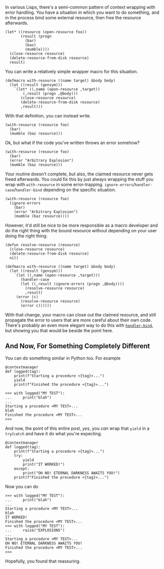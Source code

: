In various Lisps, there's a semi-common pattern of context wrapping with error handling. You have a situation in which you want to do something, and in the process bind some external resource, then free the resource afterwards.

```
(let* ((resource (open-resource foo))
       (result (progn
		 (bar)
		 (baz)
		 (mumble))))
  (close-resource resource)
  (delete-resource-from-disk resource)
  result)
```

You can write a relatively simple wrapper macro for this situation.

```
(defmacro with-resource ((name target) &body body)
  (let ((result (gensym)))
    `(let* ((,name (open-resource ,target))
	    (,result (progn ,@body)))
       (close-resource resource)
       (delete-resource-from-disk resource)
       ,result)))
```

With that definition, you can instead write.

```
(with-resource (resource foo)
  (bar)
  (mumble (baz resource)))
```

Ok, but what if the code you've written throws an error somehow?

```
(with-resource (resource foo)
  (bar)
  (error "Arbitrary Explosion")
  (mumble (baz resource)))
```

Your routine doesn't complete, but also, the claimed resource never gets freed afterwards. You could fix this by just always wrapping the stuff you wrap with `with-resource` in some error-trapping. `ignore-errors`/`handler-case`/`handler-bind` depending on the specific situation.

```
(with-resource (resource foo)
  (ignore-errors
    (bar)
    (error "Arbitrary Explosion")
    (mumble (baz resource))))
```

However, it'd still be nice to be more responsible as a macro developer and do the right thing with the bound resource without depending on your user doing the right thing.

```
(defun resolve-resource (resource)
  (close-resource resource)
  (delete-resource-from-disk resource)
  nil)

(defmacro with-resource ((name target) &body body)
  (let ((result (gensym)))
    `(let ((,name (open-resource ,target)))
       (handler-case
	   (let ((,result (ignore-errors (progn ,@body))))
	     (resolve-resource resource)
	     ,result)
	 (error (c)
	   (resolve-resource resource)
	   (error c))))))
```

With that change, your macro can close out the claimed resource, and still propagate the error to users that are more careful about their own code. There's probably an even more elegant way to do this with [`handler-bind`](http://clhs.lisp.se/Body/m_handle.htm), but showing you that would be beside the point here.

## And Now, For Something Completely Different

You can do something similar in Python too. For example

```
@contextmanager
def logged(tag):
    print(f"Starting a procedure <{tag}>...")
	yield
	print(f"Finished the procedure <{tag}>...")
```

```
>>> with logged("MY TEST"):
...     print("blah")
...
Starting a procedure <MY TEST>...
blah
Finished the procedure <MY TEST>...
>>>
```

And now, the point of this entire post, _yes_, you _can_ wrap that `yield` in a `try`/`catch` and have it do what you're expecting.

```
@contextmanager
def logged(tag):
    print(f"Starting a procedure <{tag}>...")
    try:
        yield
        print("IT WORKED!")
    except:
        print("OH NO! ETERNAL DARKNESS AWAITS YOU!")
    print(f"Finished the procedure <{tag}>...")
```

Now you can do

```
>>> with logged("MY TEST"):
...     print("blah")
...
Starting a procedure <MY TEST>...
blah
IT WORKED!
Finished the procedure <MY TEST>...
>>> with logged("MY TEST"):
...     raise("EXPLOSIONS")
...
Starting a procedure <MY TEST>...
OH NO! ETERNAL DARKNESS AWAITS YOU!
Finished the procedure <MY TEST>...
>>>
```

Hopefully, you found that reassuring.
